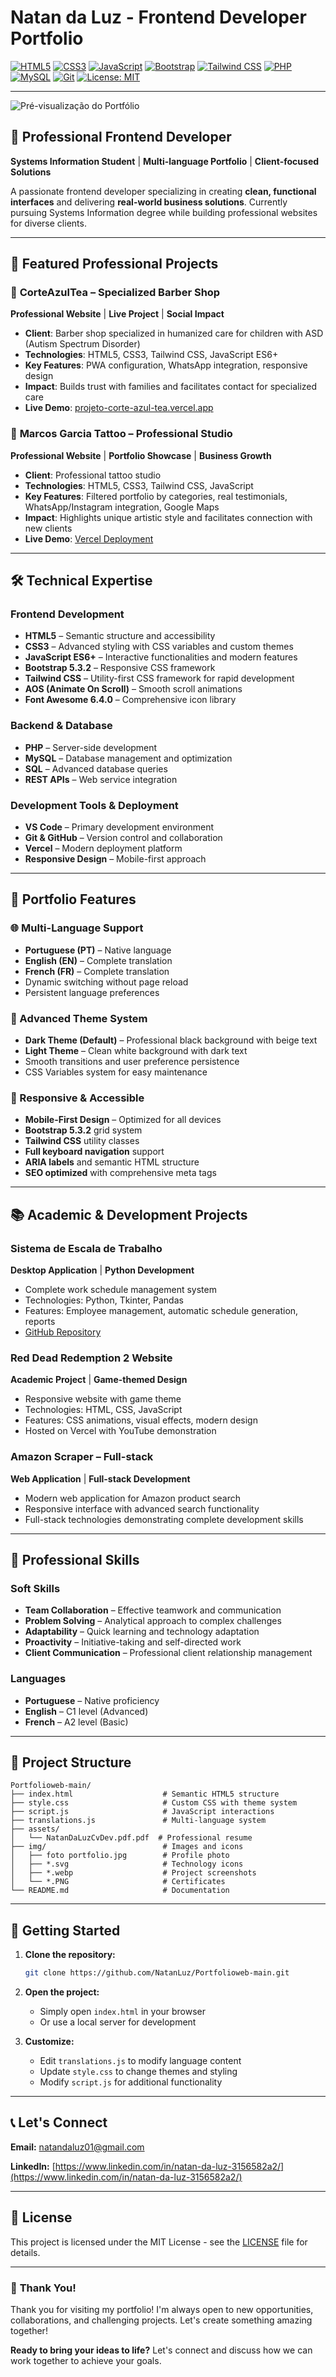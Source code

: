 # Natan da Luz - Frontend Developer Portfolio

[![HTML5](https://img.shields.io/badge/HTML5-E34F26?style=flat&logo=html5&logoColor=white)]()
[![CSS3](https://img.shields.io/badge/CSS3-1572B6?style=flat&logo=css3&logoColor=white)]()
[![JavaScript](https://img.shields.io/badge/JavaScript-F7DF1E?style=flat&logo=javascript&logoColor=black)]()
[![Bootstrap](https://img.shields.io/badge/Bootstrap-7952B3?style=flat&logo=bootstrap&logoColor=white)]()
[![Tailwind CSS](https://img.shields.io/badge/Tailwind_CSS-38B2AC?style=flat&logo=tailwind-css&logoColor=white)]()
[![PHP](https://img.shields.io/badge/PHP-777BB4?style=flat&logo=php&logoColor=white)]()
[![MySQL](https://img.shields.io/badge/MySQL-005C84?style=flat&logo=mysql&logoColor=white)]()
[![Git](https://img.shields.io/badge/Git-F05032?style=flat&logo=git&logoColor=white)]()
[![License: MIT](https://img.shields.io/badge/License-MIT-yellow.svg)](LICENSE)

---

![Pré-visualização do Portfólio](img/preview.jpg)


## 🚀 **Professional Frontend Developer**

**Systems Information Student** | **Multi-language Portfolio** | **Client-focused Solutions**

A passionate frontend developer specializing in creating **clean, functional interfaces** and delivering **real-world business solutions**. Currently pursuing Systems Information degree while building professional websites for diverse clients.

---

## 💼 **Featured Professional Projects**

### 🌟 **CorteAzulTea – Specialized Barber Shop**
**Professional Website** | **Live Project** | **Social Impact**

- **Client**: Barber shop specialized in humanized care for children with ASD (Autism Spectrum Disorder)
- **Technologies**: HTML5, CSS3, Tailwind CSS, JavaScript ES6+
- **Key Features**: PWA configuration, WhatsApp integration, responsive design
- **Impact**: Builds trust with families and facilitates contact for specialized care
- **Live Demo**: [projeto-corte-azul-tea.vercel.app](https://projeto-corte-azul-tea.vercel.app/)

### 🎨 **Marcos Garcia Tattoo – Professional Studio**
**Professional Website** | **Portfolio Showcase** | **Business Growth**

- **Client**: Professional tattoo studio
- **Technologies**: HTML5, CSS3, Tailwind CSS, JavaScript
- **Key Features**: Filtered portfolio by categories, real testimonials, WhatsApp/Instagram integration, Google Maps
- **Impact**: Highlights unique artistic style and facilitates connection with new clients
- **Live Demo**: [Vercel Deployment](https://vercel.com/natan-da-luzs-projects/marcosgarcia-tattoo-website)

---

## 🛠️ **Technical Expertise**

### **Frontend Development**
- **HTML5** – Semantic structure and accessibility
- **CSS3** – Advanced styling with CSS variables and custom themes
- **JavaScript ES6+** – Interactive functionalities and modern features
- **Bootstrap 5.3.2** – Responsive CSS framework
- **Tailwind CSS** – Utility-first CSS framework for rapid development
- **AOS (Animate On Scroll)** – Smooth scroll animations
- **Font Awesome 6.4.0** – Comprehensive icon library

### **Backend & Database**
- **PHP** – Server-side development
- **MySQL** – Database management and optimization
- **SQL** – Advanced database queries
- **REST APIs** – Web service integration

### **Development Tools & Deployment**
- **VS Code** – Primary development environment
- **Git & GitHub** – Version control and collaboration
- **Vercel** – Modern deployment platform
- **Responsive Design** – Mobile-first approach

---

## 🌟 **Portfolio Features**

### **🌐 Multi-Language Support**
- **Portuguese (PT)** – Native language
- **English (EN)** – Complete translation
- **French (FR)** – Complete translation
- Dynamic switching without page reload
- Persistent language preferences

### **🎨 Advanced Theme System**
- **Dark Theme (Default)** – Professional black background with beige text
- **Light Theme** – Clean white background with dark text
- Smooth transitions and user preference persistence
- CSS Variables system for easy maintenance

### **📱 Responsive & Accessible**
- **Mobile-First Design** – Optimized for all devices
- **Bootstrap 5.3.2** grid system
- **Tailwind CSS** utility classes
- **Full keyboard navigation** support
- **ARIA labels** and semantic HTML structure
- **SEO optimized** with comprehensive meta tags

---

## 📚 **Academic & Development Projects**

### **Sistema de Escala de Trabalho**
**Desktop Application** | **Python Development**

- Complete work schedule management system
- Technologies: Python, Tkinter, Pandas
- Features: Employee management, automatic schedule generation, reports
- [GitHub Repository](https://github.com/archivesysl/bettertable)

### **Red Dead Redemption 2 Website**
**Academic Project** | **Game-themed Design**

- Responsive website with game theme
- Technologies: HTML, CSS, JavaScript
- Features: CSS animations, visual effects, modern design
- Hosted on Vercel with YouTube demonstration

### **Amazon Scraper – Full-stack**
**Web Application** | **Full-stack Development**

- Modern web application for Amazon product search
- Responsive interface with advanced search functionality
- Full-stack technologies demonstrating complete development skills

---

## 🎯 **Professional Skills**

### **Soft Skills**
- **Team Collaboration** – Effective teamwork and communication
- **Problem Solving** – Analytical approach to complex challenges
- **Adaptability** – Quick learning and technology adaptation
- **Proactivity** – Initiative-taking and self-directed work
- **Client Communication** – Professional client relationship management

### **Languages**
- **Portuguese** – Native proficiency
- **English** – C1 level (Advanced)
- **French** – A2 level (Basic)

---

## 📂 **Project Structure**

```
Portfolioweb-main/
├── index.html                    # Semantic HTML5 structure
├── style.css                     # Custom CSS with theme system
├── script.js                     # JavaScript interactions
├── translations.js               # Multi-language system
├── assets/
│   └── NatanDaLuzCvDev.pdf.pdf  # Professional resume
├── img/                          # Images and icons
│   ├── foto portfolio.jpg        # Profile photo
│   ├── *.svg                     # Technology icons
│   ├── *.webp                    # Project screenshots
│   └── *.PNG                     # Certificates
└── README.md                     # Documentation
```

---

## 🚀 **Getting Started**

1. **Clone the repository:**
   ```bash
   git clone https://github.com/NatanLuz/Portfolioweb-main.git
   ```

2. **Open the project:**
   - Simply open `index.html` in your browser
   - Or use a local server for development

3. **Customize:**
   - Edit `translations.js` to modify language content
   - Update `style.css` to change themes and styling
   - Modify `script.js` for additional functionality

---

## 📞 **Let's Connect**

**Email:** [natandaluz01@gmail.com](mailto:natandaluz01@gmail.com)

**LinkedIn:** [https://www.linkedin.com/in/natan-da-luz-3156582a2/](https://www.linkedin.com/in/natan-da-luz-3156582a2/)

---

## 📄 **License**

This project is licensed under the MIT License - see the [LICENSE](LICENSE) file for details.

---

### 🙏 **Thank You!**

Thank you for visiting my portfolio! I'm always open to new opportunities, collaborations, and challenging projects. Let's create something amazing together!

**Ready to bring your ideas to life?** Let's connect and discuss how we can work together to achieve your goals. 
